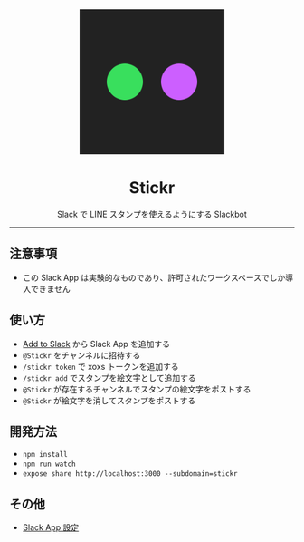 <div align="center">
  <img src="./assets/icon-production.png" width="256" height="256">
  <h1>Stickr</h1>
  <p>Slack で LINE スタンプを使えるようにする Slackbot</p>
</div>

---

## 注意事項

- この Slack App は実験的なものであり、許可されたワークスペースでしか導入できません

## 使い方

- [Add to Slack](https://stickr-production.an.r.appspot.com/slack/install) から Slack App を追加する
- `@Stickr` をチャンネルに招待する
- `/stickr token` で xoxs トークンを追加する
- `/stickr add` でスタンプを絵文字として追加する
- `@Stickr` が存在するチャンネルでスタンプの絵文字をポストする
- `@Stickr` が絵文字を消してスタンプをポストする

## 開発方法

- `npm install`
- `npm run watch`
- `expose share http://localhost:3000 --subdomain=stickr`

## その他

- [Slack App 設定](./docs/slack-app-settings)
